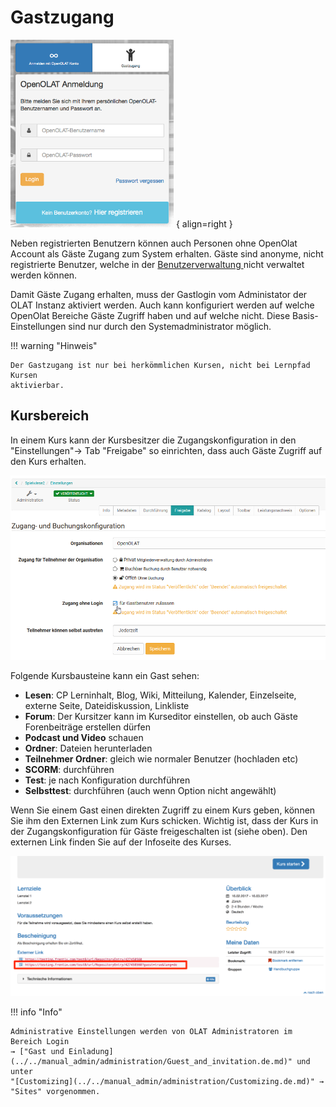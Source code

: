 # Gastzugang

![](assets/DE_gastlogin.png) { align=right }

Neben registrierten Benutzern können auch Personen ohne OpenOlat Account als
Gäste Zugang zum System erhalten. Gäste sind anonyme, nicht registrierte
Benutzer, welche in der [Benutzerverwaltung ](Benutzerverwaltung.html)nicht
verwaltet werden können.

Damit Gäste Zugang erhalten, muss der Gastlogin vom Administator der OLAT
Instanz aktiviert werden. Auch kann konfiguriert werden auf welche OpenOlat
Bereiche Gäste Zugriff haben und auf welche nicht. Diese Basis-Einstellungen
sind nur durch den Systemadministrator möglich.

  
!!! warning "Hinweis"

    Der Gastzugang ist nur bei herkömmlichen Kursen, nicht bei Lernpfad Kursen
    aktivierbar.



## Kursbereich  

In einem Kurs kann der Kursbesitzer die Zugangskonfiguration in den
"Einstellungen"→ Tab "Freigabe" so einrichten, dass auch Gäste Zugriff auf den
Kurs erhalten.

![](assets/Gastbuchung.png)

Folgende Kursbausteine kann ein Gast sehen:

  * **Lesen**: CP Lerninhalt, Blog, Wiki, Mitteilung, Kalender, Einzelseite, externe Seite, Dateidiskussion, Linkliste
  * **Forum**: Der Kursitzer kann im Kurseditor einstellen, ob auch Gäste Forenbeiträge erstellen dürfen
  * **Podcast und Video** schauen
  * **Ordner**: Dateien herunterladen
  * **Teilnehmer Ordner**: gleich wie normaler Benutzer (hochladen etc)
  * **SCORM**: durchführen
  * **Test**: je nach Konfiguration durchführen
  * **Selbsttest**: durchführen (auch wenn Option nicht angewählt)

Wenn Sie einem Gast einen direkten Zugriff zu einem Kurs geben, können Sie ihm
den Externen Link zum  Kurs schicken. Wichtig ist, dass der Kurs in der
Zugangskonfiguration für Gäste freigeschalten ist (siehe oben). Den externen
Link finden Sie auf der Infoseite des Kurses.

![](assets/gastlink.png)

!!! info "Info"
    
    Administrative Einstellungen werden von OLAT Administratoren im Bereich Login
    → ["Gast und Einladung](../../manual_admin/administration/Guest_and_invitation.de.md)" und unter
    "[Customizing](../../manual_admin/administration/Customizing.de.md)" → "Sites" vorgenommen.


